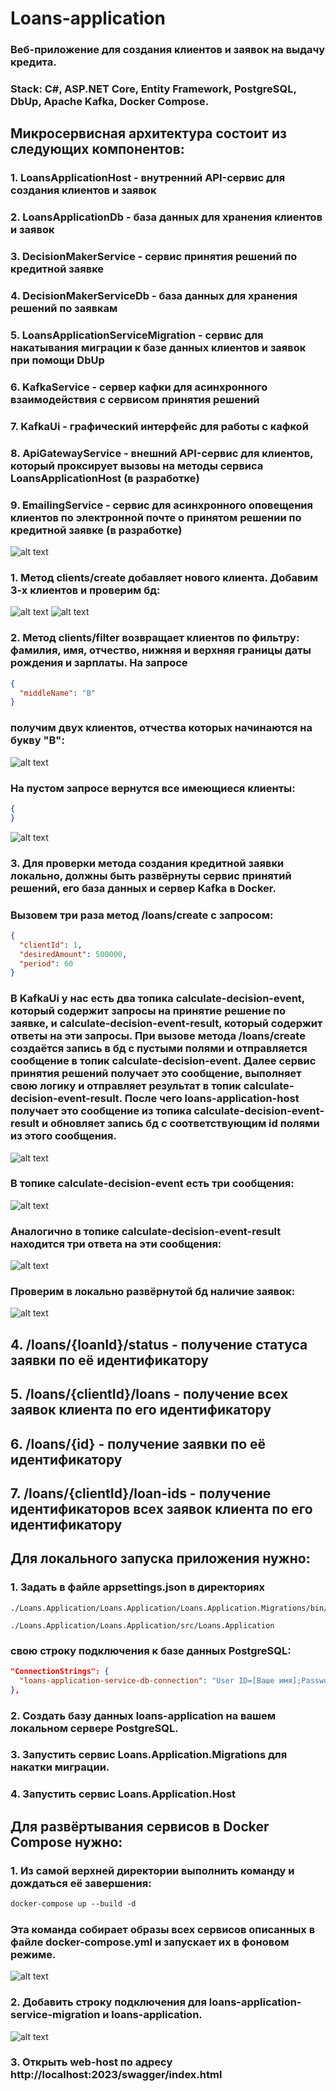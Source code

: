 # Loans-application
### Веб-приложение для создания клиентов и заявок на выдачу кредита.
### Stack: C#, ASP.NET Core, Entity Framework, PostgreSQL, DbUp, Apache Kafka, Docker Compose.
## Микросервисная архитектура состоит из следующих компонентов:
### 1. LoansApplicationHost - внутренний API-сервис для создания клиентов и заявок
### 2. LoansApplicationDb - база данных для хранения клиентов и заявок
### 3. DecisionMakerService - сервис принятия решений по кредитной заявке
### 4. DecisionMakerServiceDb - база данных для хранения решений по заявкам
### 5. LoansApplicationServiceMigration - сервис для накатывания миграции к базе данных клиентов и заявок при помощи DbUp
### 6. KafkaService - сервер кафки для асинхронного взаимодействия с сервисом принятия решений
### 7. KafkaUi - графический интерфейс для работы с кафкой
### 8. ApiGatewayService - внешний API-сервис для клиентов, который проксирует вызовы на методы сервиса LoansApplicationHost (в разработке)
### 9. EmailingService - сервис для асинхронного оповещения клиентов по электронной почте о принятом решении по кредитной заявке (в разработке)

![alt text](Loans.Application/src/images/image0.png)

### 1. Метод clients/create добавляет нового клиента. Добавим 3-х клиентов и проверим бд:
![alt text](Loans.Application/src/images/image-1.png)
![alt text](Loans.Application/src/images/image.png)
### 2. Метод clients/filter возвращает клиентов по фильтру: фамилия, имя, отчество, нижняя и верхняя границы даты рождения и зарплаты. На  запросе
```json
{
  "middleName": "В"
}
```
### получим двух клиентов, отчества которых начинаются на букву "В":
![alt text](Loans.Application/src/images/image-3.png)
### На пустом запросе вернутся все имеющиеся клиенты:
```json
{
}
```
![alt text](Loans.Application/src/images/image-4.png)
### 3. Для проверки метода создания кредитной заявки локально, должны быть развёрнуты сервис принятий решений, его база данных и сервер Kafka в Docker.
### Вызовем три раза метод /loans/create c запросом:
```json
{
  "clientId": 1,
  "desiredAmount": 500000,
  "period": 60
}
```
### В KafkaUi у нас есть два топика calculate-decision-event, который содержит запросы на принятие решение по заявке, и calculate-decision-event-result, который содержит ответы на эти запросы. При вызове метода /loans/create создаётся запись в бд с пустыми полями и отправляется сообщение в топик calculate-decision-event. Далее сервис принятия решений получает это сообщение, выполняет свою логику и отправляет результат в топик calculate-decision-event-result. После чего loans-application-host получает это сообщение из топика calculate-decision-event-result и обновляет запись бд с соответствующим id полями из этого сообщения.
![alt text](Loans.Application/src/images/image-8.png)
### В топике calculate-decision-event есть три сообщения:
![alt text](Loans.Application/src/images/image-9.png)
### Аналогично в топике calculate-decision-event-result находится три ответа на эти сообщения:
![alt text](Loans.Application/src/images/image-10.png)
### Проверим в локально развёрнутой бд наличие заявок:
![alt text](Loans.Application/src/images/image-11.png)
## 4. /loans/{loanId}/status - получение статуса заявки по её идентификатору
## 5. /loans/{clientId}/loans - получение всех заявок клиента по его идентификатору
## 6. /loans/{id} - получение заявки по её идентификатору
## 7. /loans/{clientId}/loan-ids - получение идентификаторов всех заявок клиента по его идентификатору
## Для локального запуска приложения нужно:
### 1. Задать в файле appsettings.json в директориях
```
./Loans.Application/Loans.Application/Loans.Application.Migrations/bin/Debug/net7.0

./Loans.Application/Loans.Application/src/Loans.Application
``` 
### свою строку подключения к базе данных PostgreSQL:
```json
"ConnectionStrings": {
  "loans-application-service-db-connection": "User ID=[Ваше имя];Password=[Ваш пароль];Host=localhost;Port=5432;Database=loans-application;"
},
```
### 2. Создать базу данных loans-application на вашем локальном сервере PostgreSQL.
### 3. Запустить сервис Loans.Application.Migrations для накатки миграции.
### 4. Запустить сервис Loans.Application.Host

## Для развёртывания сервисов в Docker Compose нужно:
### 1. Из самой верхней директории выполнить команду и дождаться её завершения:
```ps
docker-compose up --build -d
```
### Эта команда собирает образы всех сервисов описанных в файле docker-compose.yml и запускает их в фоновом режиме.
![alt text](Loans.Application/src/images/image-5.png)
### 2. Добавить строку подключения для loans-application-service-migration и loans-application.
![alt text](Loans.Application/src/images/image-6.png)
### 3. Открыть web-host по адресу http://localhost:2023/swagger/index.html